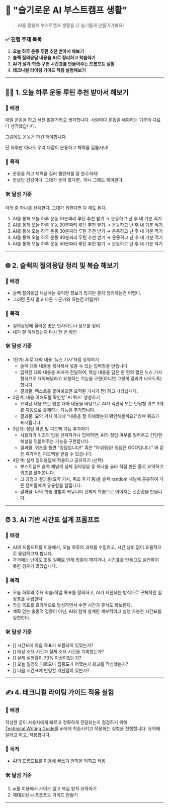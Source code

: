 # 📌 "슬기로운 AI 부스트캠프 생활"

> AI를 활용해 부스트캠프 생활을 더 슬기롭게 만들어가봐요!


### ✅ 진행 주제 목록

1. **오늘 하루 운동 루틴 추천 받아서 해보기**
2. **슬랙 질의응답 내용을 AI로 정리하고 학습하기**
3. **AI가 설계·학습·구현 시간표를 만들어주는 프롬프트 실험**
4. **테크니컬 라이팅 가이드 적용 실험해보기**

---

## 🏋️‍♀️ 1. 오늘 하루 운동 루틴 추천 받아서 해보기

### 📌 배경

매일 운동을 하고 싶진 않을거라고 생각합니다. 사람마다 운동을 해야하는 기준이 다르다 생각했습니다.

그럼에도 운동은 하긴 해야합니다.

단 하루만 이라도 우리 다같이 운동하고 체력을 길릅시다!

### 🎯 목적

- 운동을 하고 체력을 길러 챌린지를 잘 완수하자!
- 돈보단 건강이다.  그대가 돈이 많다면.. 아니 그래도 해야한다.

### 🛠 달성 기준

아래 중 하나를 선택한다. 그대가 원한다면 다 해도 된다.

1. AI를 통해 오늘 하루 운동 10분짜리 루틴 추천 받기 → 운동하고 난 후 내 기분 적기
2. AI를 통해 오늘 하루 운동 20분짜리 루틴 추천 받기 → 운동하고 난 후 내 기분 적기
3. AI를 통해 오늘 하루 운동 30분짜리 루틴 추천 받기 → 운동하고 난 후 내 기분 적기
4. AI를 통해 오늘 하루 운동 40분짜리 루틴 추천 받기 → 운동하고 난 후 내 기분 적기
5. AI를 통해 오늘 하루 운동 50분짜리 루틴 추천 받기 → 운동하고 난 후 내 기분 적기

---

## 🌐 2. 슬랙의 질의응답 정리 및 복습 해보기

### 📌 배경
- 슬랙 질의응답 채널에는 유익한 정보가 많지만 혼자 정리하는건 어렵다.
- 그러면 혼자 말고 다른 누군가와 하는건 어떨까?

### 🎯 목적
- 질의응답에 올라온 좋은 인사이트나 정보를 정리
- 내가 잘 이해했는지 다시 한 번 확인

### 🛠 달성 기준
- 1단계: AI로 대화 내용 '뉴스 기사'처럼 요약하기
    - 슬랙 대화 내용을 복사해서 넣을 수 있는 입력창을 만듭니다.
    - 입력된 대화 내용을 AI에게 전달하여, 핵심 내용을 담은 한 편의 짧은 뉴스 기사 형식으로 요약해달라고 요청하는 기능을 구현(아니면 그렇게 결과가 나오도록)합니다.
    - 결과물: 텍스트를 붙여넣으면 요약된 기사가 짠! 하고 나타납니다.
- 2단계: 내용 이해도를 확인할 'AI 퀴즈' 생성하기
    - 요약된 내용 또는 원본 대화 내용을 바탕으로 AI가 객관식 또는 단답형 퀴즈 3개를 자동으로 출제하는 기능을 추가합니다.
    - 결과물: 요약 기사 아래에 "내용을 잘 이해했는지 확인해볼까요?"라며 퀴즈가 표시됩니다.
- 3단계: 정답 확인 및 피드백 기능 추가하기
    - 사용자가 퀴즈의 답을 선택하거나 입력하면, AI가 정답 여부를 알려주고 간단한 해설을 덧붙여주는 기능을 구현합니다.
    - 결과물: 퀴즈를 풀면 "정답입니다!" 혹은 "아쉬워요! 정답은 OOO입니다." 와 같은 즉각적인 피드백을 받을 수 있습니다.
- 4단계: 실제 질의응답에 적용하고 공유하기 (선택)
    - 부스트캠프 슬랙 채널의 실제 질의응답 중 하나를 골라 직접 만든 툴로 요약하고 퀴즈를 풀어봅니다.
    - 그 과정과 결과물(요약 기사, 퀴즈 후기 등)을 슬랙 random 채널에 공유하여 다른 캠퍼들에게 유용함을 알립니다.
    - 결과물: 나의 학습 경험이 커뮤니티 전체의 학습으로 이어지는 선순환을 만듭니다.

---

## ⏰ 3. AI 기반 시간표 설계 프롬프트

### 📌 배경
- AI의 프롬프트를 이용해서, 오늘 하루의 과제를 수립하고, 시간 낭비 없이 효율적으로 몰입하고자 합니다.
- 과거에는 난이도 조절 실패로 인해 집중이 깨지거나, 시간표를 만들고도 실천하지 못한 경우가 많았습니다.

### 🎯 목적
- 오늘 하루의 주요 학습/작업 목표를 정의하고, AI가 제안하는 방식으로 구체적인 일정표를 수립한다.
- 학습 목표를 효과적으로 달성하면서 수면 시간과 휴식도 확보한다.
- 계획 없는 충동적 집중이 아닌, AI와 함께 설계한 세부적이고 실행 가능한 시간표를 실천한다.


### 🛠 달성 기준 
- [] 시간표에 학습 목표가 포함되어 있었는가?
- [] 예상 소요 시간과 실제 소요 시간을 기록했는가?
- [] 실제 실행률이 70% 이상이었는가?
- [] 오늘 일정의 피로도나 집중도가 어땠는가 회고를 작성했는가?
- [] 다음 시간표에 반영할 개선점이 있는가?

---

## ✍️ 4. 테크니컬 라이팅 가이드 적용 실험

### 📌 배경
작성한 글이 사용자에게 빠르고 정확하게 전달되는지 점검하기 위해  
[Technical Writing Guide](https://technical-writing.dev/index.html)를 ai에게 학습시키고 적용하는 실험을 진행합니다.
요약해달라고 하고, 적용합니다.

### 🎯 목적
- AI의 프롬프트를 이용해 글쓰기 원칙을 익히고 적용

### 🛠 달성 기준
1. ai를 이용해서 가이드 읽고 핵심 원칙 요약하기
2. 제대로된 ai 프롬프트 가이드 만들기

--- 
